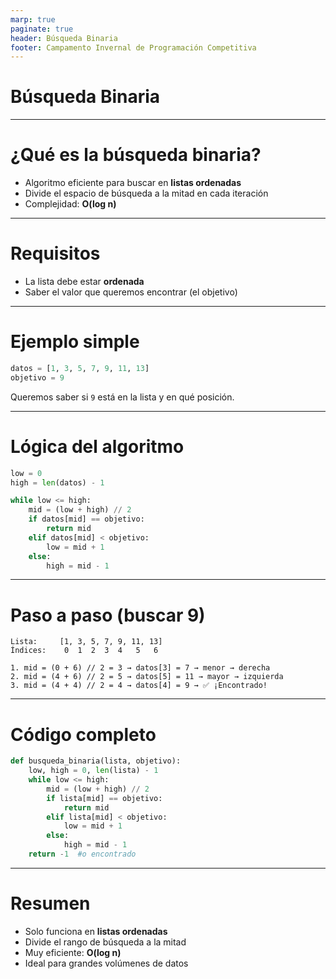 ```yaml
---
marp: true
paginate: true
header: Búsqueda Binaria
footer: Campamento Invernal de Programación Competitiva
---
```

<!-- _class: title -->
# Búsqueda Binaria

---

# ¿Qué es la búsqueda binaria?

- Algoritmo eficiente para buscar en **listas ordenadas**
- Divide el espacio de búsqueda a la mitad en cada iteración
- Complejidad: **O(log n)**

---

# Requisitos

- La lista debe estar **ordenada**
- Saber el valor que queremos encontrar (el objetivo)

---

# Ejemplo simple

```python
datos = [1, 3, 5, 7, 9, 11, 13]
objetivo = 9
````

Queremos saber si `9` está en la lista y en qué posición.

---

# Lógica del algoritmo

```python
low = 0
high = len(datos) - 1

while low <= high:
    mid = (low + high) // 2
    if datos[mid] == objetivo:
        return mid
    elif datos[mid] < objetivo:
        low = mid + 1
    else:
        high = mid - 1
```

---

# Paso a paso (buscar 9)

```text
Lista:     [1, 3, 5, 7, 9, 11, 13]
Índices:    0  1  2  3  4   5   6

1. mid = (0 + 6) // 2 = 3 → datos[3] = 7 → menor → derecha
2. mid = (4 + 6) // 2 = 5 → datos[5] = 11 → mayor → izquierda
3. mid = (4 + 4) // 2 = 4 → datos[4] = 9 → ✅ ¡Encontrado!
```

---

# Código completo

```python
def busqueda_binaria(lista, objetivo):
    low, high = 0, len(lista) - 1
    while low <= high:
        mid = (low + high) // 2
        if lista[mid] == objetivo:
            return mid
        elif lista[mid] < objetivo:
            low = mid + 1
        else:
            high = mid - 1
    return -1  #o encontrado
```

---

# Resumen

* Solo funciona en **listas ordenadas**
* Divide el rango de búsqueda a la mitad
* Muy eficiente: **O(log n)**
* Ideal para grandes volúmenes de datos





